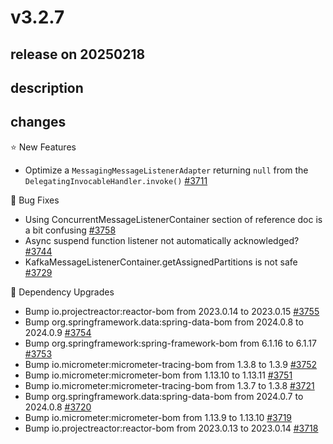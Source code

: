 # v3.2.7

## release on 20250218

## description

## changes

⭐ New Features

* Optimize a <code>MessagingMessageListenerAdapter</code> returning <code>null</code> from the <code>DelegatingInvocableHandler.invoke()</code> <a href="https://github.com/spring-projects/spring-kafka/issues/3711" data-hovercard-type="issue" data-hovercard-url="/spring-projects/spring-kafka/issues/3711/hovercard">#3711</a>

🐞 Bug Fixes

* Using ConcurrentMessageListenerContainer section of reference doc is a bit confusing <a href="https://github.com/spring-projects/spring-kafka/issues/3758" data-hovercard-type="issue" data-hovercard-url="/spring-projects/spring-kafka/issues/3758/hovercard">#3758</a>
* Async suspend function listener not automatically acknowledged? <a href="https://github.com/spring-projects/spring-kafka/issues/3744" data-hovercard-type="issue" data-hovercard-url="/spring-projects/spring-kafka/issues/3744/hovercard">#3744</a>
* KafkaMessageListenerContainer.getAssignedPartitions is not safe <a href="https://github.com/spring-projects/spring-kafka/issues/3729" data-hovercard-type="issue" data-hovercard-url="/spring-projects/spring-kafka/issues/3729/hovercard">#3729</a>

🔨 Dependency Upgrades

* Bump io.projectreactor:reactor-bom from 2023.0.14 to 2023.0.15 <a href="https://github.com/spring-projects/spring-kafka/pull/3755" data-hovercard-type="pull_request" data-hovercard-url="/spring-projects/spring-kafka/pull/3755/hovercard">#3755</a>
* Bump org.springframework.data:spring-data-bom from 2024.0.8 to 2024.0.9 <a href="https://github.com/spring-projects/spring-kafka/pull/3754" data-hovercard-type="pull_request" data-hovercard-url="/spring-projects/spring-kafka/pull/3754/hovercard">#3754</a>
* Bump org.springframework:spring-framework-bom from 6.1.16 to 6.1.17 <a href="https://github.com/spring-projects/spring-kafka/pull/3753" data-hovercard-type="pull_request" data-hovercard-url="/spring-projects/spring-kafka/pull/3753/hovercard">#3753</a>
* Bump io.micrometer:micrometer-tracing-bom from 1.3.8 to 1.3.9 <a href="https://github.com/spring-projects/spring-kafka/pull/3752" data-hovercard-type="pull_request" data-hovercard-url="/spring-projects/spring-kafka/pull/3752/hovercard">#3752</a>
* Bump io.micrometer:micrometer-bom from 1.13.10 to 1.13.11 <a href="https://github.com/spring-projects/spring-kafka/pull/3751" data-hovercard-type="pull_request" data-hovercard-url="/spring-projects/spring-kafka/pull/3751/hovercard">#3751</a>
* Bump io.micrometer:micrometer-tracing-bom from 1.3.7 to 1.3.8 <a href="https://github.com/spring-projects/spring-kafka/pull/3721" data-hovercard-type="pull_request" data-hovercard-url="/spring-projects/spring-kafka/pull/3721/hovercard">#3721</a>
* Bump org.springframework.data:spring-data-bom from 2024.0.7 to 2024.0.8 <a href="https://github.com/spring-projects/spring-kafka/pull/3720" data-hovercard-type="pull_request" data-hovercard-url="/spring-projects/spring-kafka/pull/3720/hovercard">#3720</a>
* Bump io.micrometer:micrometer-bom from 1.13.9 to 1.13.10 <a href="https://github.com/spring-projects/spring-kafka/pull/3719" data-hovercard-type="pull_request" data-hovercard-url="/spring-projects/spring-kafka/pull/3719/hovercard">#3719</a>
* Bump io.projectreactor:reactor-bom from 2023.0.13 to 2023.0.14 <a href="https://github.com/spring-projects/spring-kafka/pull/3718" data-hovercard-type="pull_request" data-hovercard-url="/spring-projects/spring-kafka/pull/3718/hovercard">#3718</a>

